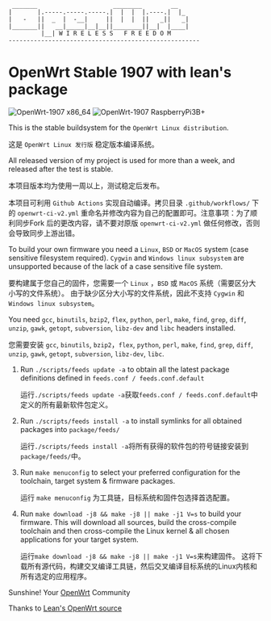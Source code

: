  ```
  _______                     ________        __
 |       |.-----.-----.-----.|  |  |  |.----.|  |_
 |   -   ||  _  |  -__|     ||  |  |  ||   _||   _|
 |_______||   __|_____|__|__||________||__|  |____|
          |__| W I R E L E S S   F R E E D O M
 -----------------------------------------------------
 
 ```
# OpenWrt Stable 1907 with lean's package

![OpenWrt-1907 x86_64](https://github.com/iyuangang/openwrt/workflows/OpenWrt-1907%20x86_64/badge.svg) ![OpenWrt-1907 RaspberryPi3B+](https://github.com/iyuangang/openwrt/workflows/OpenWrt-1907%20RaspberryPi3B+/badge.svg)

This is the stable buildsystem for the `OpenWrt Linux distribution`.

这是 `OpenWrt Linux 发行版` 稳定版本编译系统。

All released version of my project is used for more than a week, and released after the test is stable.

本项目版本均为使用一周以上，测试稳定后发布。

本项目可利用 `Github Actions` 实现自动编译。拷贝目录 `.github/workflows/` 下的 `openwrt-ci-v2.yml` 重命名并修改内容为自己的配置即可。注意事项：为了顺利同步Fork 后的更改内容，请不要对原版 `openwrt-ci-v2.yml` 做任何修改，否则会导致同步上游出错。

To build your own firmware you need a `Linux`, `BSD` or `MacOS` system (case sensitive filesystem required). `Cygwin` and `Windows linux subsystem` are unsupported because of the lack of a case sensitive file system.

要构建属于您自己的固件，您需要一个 `Linux` ，`BSD` 或 `MacOS` 系统（需要区分大小写的文件系统）。 由于缺少区分大小写的文件系统，因此不支持 `Cygwin` 和 `Windows linux subsystem`。

You need `gcc`, `binutils`, `bzip2`, `flex`, `python`, `perl`, `make`, `find`, `grep`, `diff`, `unzip`, `gawk`, `getopt`, `subversion`, `libz-dev` and `libc` headers installed.

您需要安装 `gcc`, `binutils`, `bzip2`，`flex`, `python`, `perl`, `make`, `find`, `grep`, `diff`, `unzip`, `gawk`, `getopt`, `subversion`, `libz-dev`, `libc`.

1. Run `./scripts/feeds update -a` to obtain all the latest package definitions defined in `feeds.conf / feeds.conf.default`

   运行`./scripts/feeds update -a`获取`feeds.conf / feeds.conf.default`中定义的所有最新软件包定义。

2. Run `./scripts/feeds install -a` to install symlinks for all obtained packages into `package/feeds/`

   运行`./scripts/feeds install -a`将所有获得的软件包的符号链接安装到`package/feeds/`中。

3. Run `make menuconfig` to select your preferred configuration for the toolchain, target system & firmware packages.

   运行 `make menuconfig` 为工具链，目标系统和固件包选择首选配置。

4. Run `make download -j8 && make -j8 || make -j1 V=s` to build your firmware. This will download all sources, build the cross-compile toolchain and then cross-compile the Linux kernel & all chosen applications for your target system.

   运行`make download -j8 && make -j8 || make -j1 V=s`来构建固件。 这将下载所有源代码，构建交叉编译工具链，然后交叉编译目标系统的Linux内核和所有选定的应用程序。

Sunshine!
	Your [OpenWrt](http://www.openwrt.org) Community
	
Thanks to 
	[Lean's OpenWrt source ](https://github.com/coolsnowwolf/lede)
